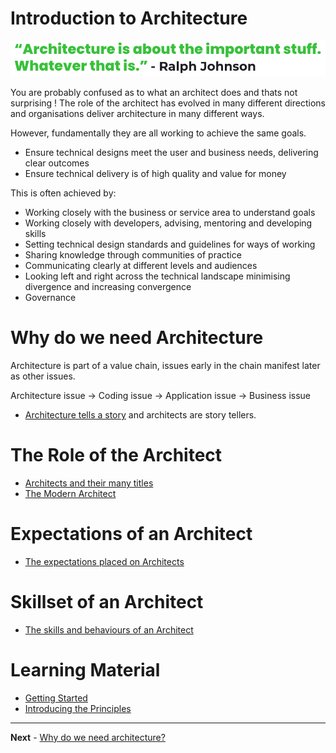 # Introduction to Architecture

![Quote](../images/architecture_quote_1.png)

You are probably confused as to what an architect does and thats not surprising ! The role of the architect has evolved in many different directions and organisations deliver architecture in many different ways.

However, fundamentally they are all working to achieve the same goals.

 - Ensure technical designs meet the user and business needs, delivering clear outcomes
 - Ensure technical delivery is of high quality and value for money

This is often achieved by:

 - Working closely with the business or service area to understand goals
 - Working closely with developers, advising, mentoring and developing skills
 - Setting technical design standards and guidelines for ways of working
 - Sharing knowledge through communities of practice
 - Communicating clearly at different levels and audiences
 - Looking left and right across the technical landscape minimising divergence and increasing convergence
 - Governance

# Why do we need Architecture

Architecture is part of a value chain, issues early in the chain manifest later as other issues.

Architecture issue -> Coding issue -> Application issue -> Business issue

- [Architecture tells a story](./why_do_we_need_architecture.md) and architects are story tellers.

# The Role of the Architect

- [Architects and their many titles](./the_role_of_an_architect.md)
- [The Modern Architect](./the_digital_architect.md)

# Expectations of an Architect

- [The expectations placed on Architects](./expectations_of_an_architect.md)

# Skillset of an Architect

- [The skills and behaviours of an Architect](./skills_of_an_architect.md)

# Learning Material

- [Getting Started](./getting_started.md)
- [Introducing the Principles](./introducing_the_principles.md)

---
**Next** - [Why do we need architecture?](why_do_we_need_architecture.md)

